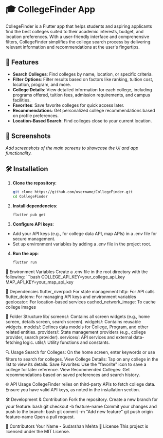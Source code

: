 # 🎓 CollegeFinder App

CollegeFinder is a Flutter app that helps students and aspiring applicants find the best colleges suited to their academic interests, budget, and location preferences. With a user-friendly interface and comprehensive filters, CollegeFinder simplifies the college search process by delivering relevant information and recommendations at the user's fingertips.

## 🚀 Features

- **Search Colleges**: Find colleges by name, location, or specific criteria.
- **Filter Options**: Filter results based on factors like ranking, tuition cost, location, program, and more.
- **College Details**: View detailed information for each college, including programs offered, tuition fees, admission requirements, and campus facilities.
- **Favorites**: Save favorite colleges for quick access later.
- **Recommendations**: Get personalized college recommendations based on profile preferences.
- **Location-Based Search**: Find colleges close to your current location.

## 📱 Screenshots

_Add screenshots of the main screens to showcase the UI and app functionality._

## 🛠️ Installation

1. **Clone the repository**:
   ```bash
   git clone https://github.com/username/CollegeFinder.git
   cd CollegeFinder

2. **Install dependencies**:
   ```bash
   flutter pub get
   
3. **Configure API keys**:
- Add your API keys (e.g., for college data API, map APIs) in a .env file for secure management.
- Set up environment variables by adding a .env file in the project root.

4. **Run the app**:
   ```bash
   flutter run

🔑 Environment Variables
Create a .env file in the root directory with the following:
    ```bash
   COLLEGE_API_KEY=your_college_api_key
   MAP_API_KEY=your_map_api_key

🧩 Dependencies
   flutter_riverpod: For state management
   http: For API calls
   flutter_dotenv: For managing API keys and environment variables
   geolocator: For location-based services
   cached_network_image: To cache college images

📂 Folder Structure
   lib/
      screens/: Contains all screen widgets (e.g., home screen, details screen, search screen).
      widgets/: Contains reusable widgets.
      models/: Defines data models for College, Program, and other related entities.
      providers/: State management providers (e.g., college provider, search provider).
      services/: API services and external data-fetching logic.
      utils/: Utility functions and constants.

🔍 Usage
   Search for Colleges:
      On the home screen, enter keywords or use filters to search for colleges.
   View College Details:
      Tap on any college in the list to view its details.
   Save Favorites:
      Use the "favorite" icon to save a college for later reference.
   View Recommended Colleges:
      Get recommendations based on saved preferences and search history.

🌐 API Usage
   CollegeFinder relies on third-party APIs to fetch college data. Ensure you have valid API keys, as noted in the installation section.

🛠️ Development & Contribution
   Fork the repository.
      Create a new branch for your feature:
   bash
      git checkout -b feature-name
    Commit your changes and push to the branch:
   bash
      git commit -m "Add new feature"
      git push origin feature-name
      Open a pull request.
   
👥 Contributors 
   Your Name - Sudarshan Mehta
📜 License
   This project is licensed under the MIT License.